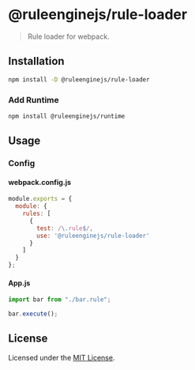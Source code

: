 # @ruleenginejs/rule-loader

> Rule loader for webpack.

## Installation

```bash
npm install -D @ruleenginejs/rule-loader
```

### Add Runtime

```bash
npm install @ruleenginejs/runtime
```

## Usage

### Config

#### webpack.config.js

```js
module.exports = {
  module: {
    rules: [
      {
        test: /\.rule$/,
        use: '@ruleenginejs/rule-loader'
      }
    ]
  }
};
```

#### App.js

```js
import bar from "./bar.rule";

bar.execute();
```

## License

Licensed under the [MIT License](./LICENSE).
